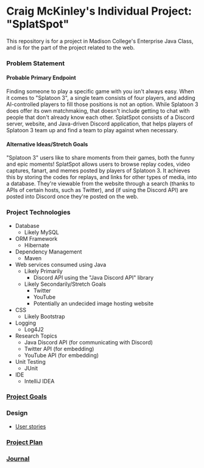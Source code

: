 # Craig McKinley's Individual Project: "SplatSpot"

This repository is for a project in Madison College's Enterprise Java Class, and is for the part of the project related to the web.

### Problem Statement

#### Probable Primary Endpoint

Finding someone to play a specific game with you isn't always easy. When it comes to "Splatoon 3", a single team consists of four players, and adding AI-controlled players to fill those positions is not an option. While Splatoon 3 does offer its own matchmaking, that doesn't include getting to chat with people that don't already know each other. SplatSpot consists of a Discord server, website, and Java-driven Discord application, that helps players of Splatoon 3 team up and find a team to play against when necessary.

#### Alternative Ideas/Stretch Goals

"Splatoon 3" users like to share moments from their games, both the funny and epic moments! SplatSpot allows users to browse replay codes, video captures, fanart, and memes posted by players of Splatoon 3. It achieves this by storing the codes for replays, and links for other types of media, into a database. They're viewable from the website through a search (thanks to APIs of certain hosts, such as Twitter), and (if using the Discord API) are posted into Discord once they're posted on the web.

### Project Technologies

- Database
  - Likely MySQL
- ORM Framework
  - Hibernate
- Dependency Management
  - Maven
- Web services consumed using Java
  - Likely Primarily
    - Discord API using the "Java Discord API" library
  - Likely Secondarily/Stretch Goals
    - Twitter
    - YouTube
    - Potentially an undecided image hosting website
- CSS
  - Likely Bootstrap
- Logging
  - Log4J2
- Research Topics
  - Java Discord API (for communicating with Discord)
  - Twitter API (for embedding)
  - YouTube API (for embedding)
- Unit Testing
  - JUnit
- IDE
  - IntelliJ IDEA

### [Project Goals](goals.md)

### Design
- [User stories](userStories.md)

### [Project Plan](planning.md)

### [Journal](journal.md)
